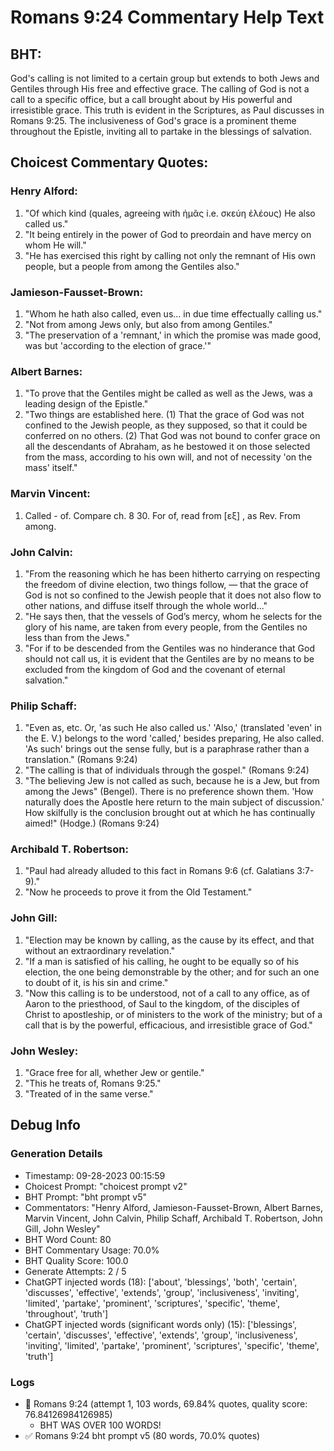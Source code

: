 # Romans 9:24 Commentary Help Text

## BHT:
God's calling is not limited to a certain group but extends to both Jews and Gentiles through His free and effective grace. The calling of God is not a call to a specific office, but a call brought about by His powerful and irresistible grace. This truth is evident in the Scriptures, as Paul discusses in Romans 9:25. The inclusiveness of God's grace is a prominent theme throughout the Epistle, inviting all to partake in the blessings of salvation.

## Choicest Commentary Quotes:
### Henry Alford:
1. "Of which kind (quales, agreeing with ἡμᾶς i.e. σκεύη ἐλέους) He also called us." 
2. "It being entirely in the power of God to preordain and have mercy on whom He will."
3. "He has exercised this right by calling not only the remnant of His own people, but a people from among the Gentiles also."

### Jamieson-Fausset-Brown:
1. "Whom he hath also called, even us... in due time effectually calling us."
2. "Not from among Jews only, but also from among Gentiles."
3. "The preservation of a 'remnant,' in which the promise was made good, was but 'according to the election of grace.'"

### Albert Barnes:
1. "To prove that the Gentiles might be called as well as the Jews, was a leading design of the Epistle."
2. "Two things are established here. (1) That the grace of God was not confined to the Jewish people, as they supposed, so that it could be conferred on no others. (2) That God was not bound to confer grace on all the descendants of Abraham, as he bestowed it on those selected from the mass, according to his own will, and not of necessity 'on the mass' itself."

### Marvin Vincent:
1. Called - of. Compare ch. 8 30. For of, read from [εξ] , as Rev. From among.

### John Calvin:
1. "From the reasoning which he has been hitherto carrying on respecting the freedom of divine election, two things follow, — that the grace of God is not so confined to the Jewish people that it does not also flow to other nations, and diffuse itself through the whole world..."
2. "He says then, that the vessels of God’s mercy, whom he selects for the glory of his name, are taken from every people, from the Gentiles no less than from the Jews."
3. "For if to be descended from the Gentiles was no hinderance that God should not call us, it is evident that the Gentiles are by no means to be excluded from the kingdom of God and the covenant of eternal salvation."

### Philip Schaff:
1. "Even as, etc. Or, 'as such He also called us.' 'Also,' (translated 'even' in the E. V.) belongs to the word 'called,' besides preparing, He also called. 'As such' brings out the sense fully, but is a paraphrase rather than a translation." (Romans 9:24)
2. "The calling is that of individuals through the gospel." (Romans 9:24)
3. "The believing Jew is not called as such, because he is a Jew, but from among the Jews" (Bengel). There is no preference shown them. 'How naturally does the Apostle here return to the main subject of discussion.' How skilfully is the conclusion brought out at which he has continually aimed!" (Hodge.) (Romans 9:24)

### Archibald T. Robertson:
1. "Paul had already alluded to this fact in Romans 9:6 (cf. Galatians 3:7-9)."
2. "Now he proceeds to prove it from the Old Testament."

### John Gill:
1. "Election may be known by calling, as the cause by its effect, and that without an extraordinary revelation."
2. "If a man is satisfied of his calling, he ought to be equally so of his election, the one being demonstrable by the other; and for such an one to doubt of it, is his sin and crime."
3. "Now this calling is to be understood, not of a call to any office, as of Aaron to the priesthood, of Saul to the kingdom, of the disciples of Christ to apostleship, or of ministers to the work of the ministry; but of a call that is by the powerful, efficacious, and irresistible grace of God."

### John Wesley:
1. "Grace free for all, whether Jew or gentile."
2. "This he treats of, Romans 9:25."
3. "Treated of in the same verse."


## Debug Info
### Generation Details
- Timestamp: 09-28-2023 00:15:59
- Choicest Prompt: "choicest prompt v2"
- BHT Prompt: "bht prompt v5"
- Commentators: "Henry Alford, Jamieson-Fausset-Brown, Albert Barnes, Marvin Vincent, John Calvin, Philip Schaff, Archibald T. Robertson, John Gill, John Wesley"
- BHT Word Count: 80
- BHT Commentary Usage: 70.0%
- BHT Quality Score: 100.0
- Generate Attempts: 2 / 5
- ChatGPT injected words (18):
	['about', 'blessings', 'both', 'certain', 'discusses', 'effective', 'extends', 'group', 'inclusiveness', 'inviting', 'limited', 'partake', 'prominent', 'scriptures', 'specific', 'theme', 'throughout', 'truth']
- ChatGPT injected words (significant words only) (15):
	['blessings', 'certain', 'discusses', 'effective', 'extends', 'group', 'inclusiveness', 'inviting', 'limited', 'partake', 'prominent', 'scriptures', 'specific', 'theme', 'truth']

### Logs
- 🔄 Romans 9:24 (attempt 1, 103 words, 69.84% quotes, quality score: 76.84126984126985) 
	- BHT WAS OVER 100 WORDS!
- ✅ Romans 9:24 bht prompt v5 (80 words, 70.0% quotes)